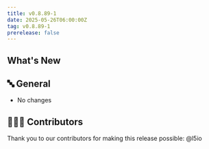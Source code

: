 ```yaml
---
title: v0.8.89-1
date: 2025-05-26T06:00:00Z
tag: v0.8.89-1
prerelease: false
---
```


## What's New
## 🔤 General
* No changes

## 👨🏽‍💻 Contributors

Thank you to our contributors for making this release possible:
@l5io

